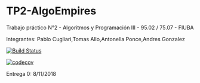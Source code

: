 ﻿# TP2-AlgoEmpires
Trabajo práctico N°2 - Algoritmos y Programación III - 95.02 / 75.07 - FIUBA

Integrantes: Pablo Cugliari,Tomas Allo,Antonella Ponce,Andres Gonzalez

[![Build Status](https://travis-ci.org/tmallo/Prueba-JUnit.svg?branch=master)](https://travis-ci.org/tmallo/Prueba-JUnit)

[![codecov](https://codecov.io/gh/GrupoTP2AlgoIII/TP2-AlgoEmpires/branch/master/graph/badge.svg)](https://codecov.io/gh/GrupoTP2AlgoIII/TP2-AlgoEmpires)




Entrega 0: 8/11/2018
